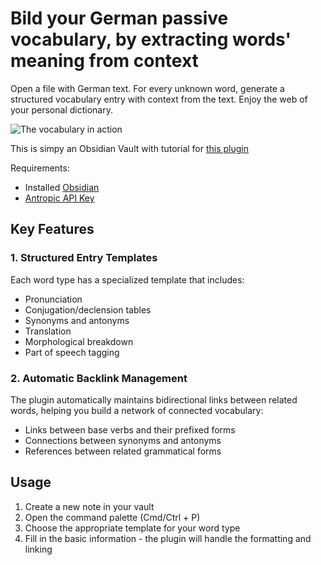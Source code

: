 # Bild your German passive vocabulary, by extracting words' meaning from context 

Open a file with German text.
For every unknown word, generate a structured vocabulary entry with context from the text.
Enjoy the web of your personal dictionary.

![The vocabulary in action](./Anhänge/image.png)

This is simpy an Obsidian Vault with tutorial for [this plugin](https://github.com/clockblocker/filler-de)

Requirements:
- Installed [Obsidian](https://obsidian.md/)
- [Antropic API Key](https://www.merge.dev/blog/anthropic-api-key)


## Key Features

### 1. Structured Entry Templates
Each word type has a specialized template that includes:
- Pronunciation
- Conjugation/declension tables
- Synonyms and antonyms
- Translation
- Morphological breakdown
- Part of speech tagging


### 2. Automatic Backlink Management
The plugin automatically maintains bidirectional links between related words, helping you build a network of connected vocabulary:
- Links between base verbs and their prefixed forms
- Connections between synonyms and antonyms
- References between related grammatical forms

## Usage

1. Create a new note in your vault
2. Open the command palette (Cmd/Ctrl + P)
3. Choose the appropriate template for your word type
4. Fill in the basic information - the plugin will handle the formatting and linking
